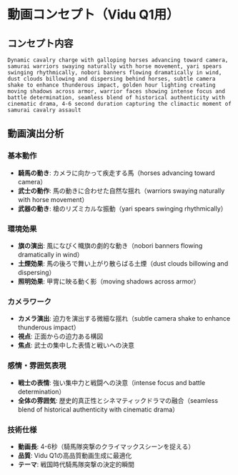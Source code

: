 # 動画コンセプト（Vidu Q1用）

## コンセプト内容
```
Dynamic cavalry charge with galloping horses advancing toward camera, samurai warriors swaying naturally with horse movement, yari spears swinging rhythmically, nobori banners flowing dramatically in wind, dust clouds billowing and dispersing behind horses, subtle camera shake to enhance thunderous impact, golden hour lighting creating moving shadows across armor, warrior faces showing intense focus and battle determination, seamless blend of historical authenticity with cinematic drama, 4-6 second duration capturing the climactic moment of samurai cavalry assault
```

## 動画演出分析

### 基本動作
- **騎馬の動き**: カメラに向かって疾走する馬（horses advancing toward camera）
- **武士の動作**: 馬の動きに合わせた自然な揺れ（warriors swaying naturally with horse movement）
- **武器の動き**: 槍のリズミカルな振動（yari spears swinging rhythmically）

### 環境効果
- **旗の演出**: 風になびく幟旗の劇的な動き（nobori banners flowing dramatically in wind）
- **土煙効果**: 馬の後ろで舞い上がり散らばる土煙（dust clouds billowing and dispersing）
- **照明効果**: 甲冑に映る動く影（moving shadows across armor）

### カメラワーク
- **カメラ演出**: 迫力を演出する微細な揺れ（subtle camera shake to enhance thunderous impact）
- **視点**: 正面からの迫力ある構図
- **焦点**: 武士の集中した表情と戦いへの決意

### 感情・雰囲気表現
- **戦士の表情**: 強い集中力と戦闘への決意（intense focus and battle determination）
- **全体の雰囲気**: 歴史的真正性とシネマティックドラマの融合（seamless blend of historical authenticity with cinematic drama）

### 技術仕様
- **動画長**: 4-6秒（騎馬隊突撃のクライマックスシーンを捉える）
- **品質**: Vidu Q1の高品質動画生成に最適化
- **テーマ**: 戦国時代騎馬隊突撃の決定的瞬間